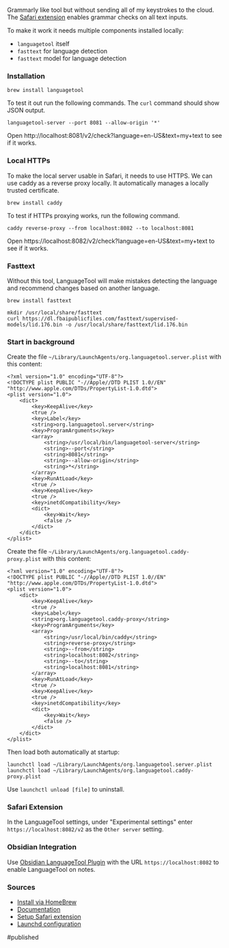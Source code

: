 Grammarly like tool but without sending all of my keystrokes to the cloud. The [Safari extension](https://apps.apple.com/app/languagetool-for-safari/id1534275760) enables grammar checks on all text inputs. 

To make it work it needs multiple components installed locally:
* `languagetool` itself 
* `fasttext` for language detection
* `fasttext` model for language detection

### Installation
```
brew install languagetool
```

To test it out run the following commands. The `curl` command should show JSON output.
```
languagetool-server --port 8081 --allow-origin '*'
```
Open http://localhost:8081/v2/check?language=en-US&text=my+text to see if it works.

### Local HTTPs
To make the local server usable in Safari, it needs to use HTTPS. We can use caddy as a reverse proxy locally. It automatically manages a locally trusted certificate.

```
brew install caddy
```

To test if HTTPs proxying works, run the following command. 
```
caddy reverse-proxy --from localhost:8082 --to localhost:8081
```

Open https://localhost:8082/v2/check?language=en-US&text=my+text to see if it works. 

### Fasttext
Without this tool, LanguageTool will make mistakes detecting the language and recommend changes based on another language.

```
brew install fasttext
```

```
mkdir /usr/local/share/fasttext
curl https://dl.fbaipublicfiles.com/fasttext/supervised-models/lid.176.bin -o /usr/local/share/fasttext/lid.176.bin
```

### Start in background
Create the file `~/Library/LaunchAgents/org.languagetool.server.plist` with this content:
```
<?xml version="1.0" encoding="UTF-8"?>
<!DOCTYPE plist PUBLIC "-//Apple//DTD PLIST 1.0//EN" "http://www.apple.com/DTDs/PropertyList-1.0.dtd">
<plist version="1.0">
    <dict>
        <key>KeepAlive</key>
        <true />
        <key>Label</key>
        <string>org.languagetool.server</string>
        <key>ProgramArguments</key>
        <array>
            <string>/usr/local/bin/languagetool-server</string>
            <string>--port</string>
            <string>8081</string>
            <string>--allow-origin</string>
            <string>*</string>
        </array>
        <key>RunAtLoad</key>
        <true />
        <key>KeepAlive</key>
        <true />
        <key>inetdCompatibility</key>
        <dict>
            <key>Wait</key>
            <false />
        </dict>
    </dict>
</plist>
```

Create the file `~/Library/LaunchAgents/org.languagetool.caddy-proxy.plist` with this content:
```
<?xml version="1.0" encoding="UTF-8"?>
<!DOCTYPE plist PUBLIC "-//Apple//DTD PLIST 1.0//EN" "http://www.apple.com/DTDs/PropertyList-1.0.dtd">
<plist version="1.0">
    <dict>
        <key>KeepAlive</key>
        <true />
        <key>Label</key>
        <string>org.languagetool.caddy-proxy</string>
        <key>ProgramArguments</key>
        <array>
            <string>/usr/local/bin/caddy</string>
            <string>reverse-proxy</string>
            <string>--from</string>
            <string>localhost:8082</string>
            <string>--to</string>
            <string>localhost:8081</string>
        </array>
        <key>RunAtLoad</key>
        <true />
        <key>KeepAlive</key>
        <true />
        <key>inetdCompatibility</key>
        <dict>
            <key>Wait</key>
            <false />
        </dict>
    </dict>
</plist>
```

Then load both automatically at startup:
```
launchctl load ~/Library/LaunchAgents/org.languagetool.server.plist
launchctl load ~/Library/LaunchAgents/org.languagetool.caddy-proxy.plist
```

Use `launchctl unload [file]` to uninstall.

### Safari Extension
In the LanguageTool settings, under "Experimental settings" enter `https://localhost:8082/v2` as the `Other server` setting. 

### Obsidian Integration
Use [Obsidian LanguageTool Plugin](https://github.com/Clemens-E/obsidian-languagetool-plugin) with the URL `https://localhost:8082` to enable LanguageTool on notes.

### Sources
- [Install via HomeBrew](https://tex.stackexchange.com/questions/538530/how-to-setup-languagetool-for-texstudio-installed-via-homebrew-on-macos)
- [Documentation](https://dev.languagetool.org/http-server)
- [Setup Safari extension](https://forum.languagetool.org/t/languagetool-for-safari/5554/22)
- [Launchd configuration](https://www.launchd.info)


#published 